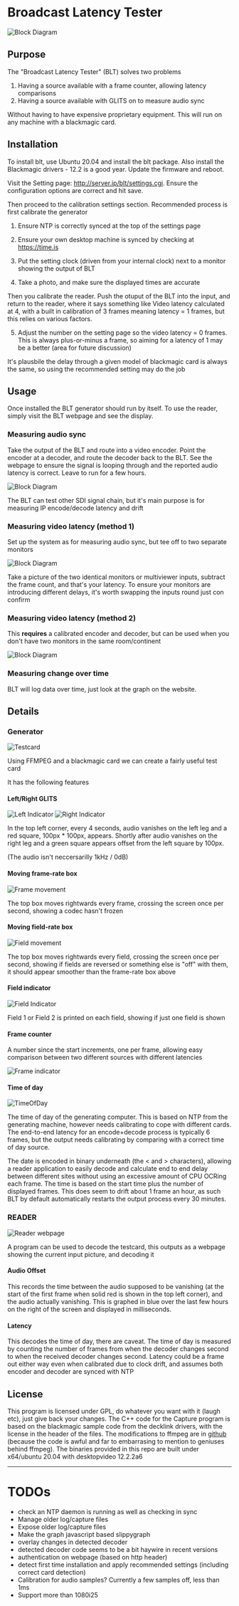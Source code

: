 # Broadcast Latency Tester
![Block Diagram](doc/read.png)

## Purpose

The "Broadcast Latency Tester" (BLT) solves two problems

1. Having a source available with a frame counter, allowing latency comparisons
2. Having a source available with GLITS on to measure audio sync

Without having to have expensive proprietary equipment. This will run on any machine with a blackmagic card.

## Installation

To install blt, use Ubuntu 20.04 and install the blt package. Also install the Blackmagic drivers - 12.2 is a good year. Update the firmware and reboot. 

Visit the Setting page: http://server.ip/blt/settings.cgi. Ensure the configuration options are correct and hit save. 

Then proceed to the calibration settings section. Recommended process is first calibrate the generator

1. Ensure NTP is correctly synced at the top of the settings page

2. Ensure your own desktop machine is synced by checking at https://time.is

3. Put the setting clock (driven from your internal clock) next to a monitor showing the output of BLT

4. Take a photo, and make sure the displayed times are accurate

Then you calibrate the reader. Push the otuput of the BLT into the input, and return to the reader, where it says something like
    Video latency calculated at 4, with a built in calibration of 3 frames meaning latency = 1 frames, but this relies on various factors. 

5. Adjust the number on the setting page so the video latency = 0 frames. This is always plus-or-minus a frame, so aiming for a latency of 1 may be a better (area for future discussion)

It's plausbile the delay through a given model of blackmagic card is always the same, so using the recommended setting may do the job

## Usage
Once installed the BLT generator should run by itself. To use the reader, simply visit the BLT webpage and see the display.


### Measuring audio sync

Take the output of the BLT and route into a video encoder. Point the encoder at a decoder, and route the decoder back to the BLT. See the webpage to ensure the signal is looping through and the reported audio latency is correct. Leave to run for a few hours.

![Block Diagram](doc/bd1.png)

The BLT can test other SDI signal chain, but it's main purpose is for measuring IP encode/decode latency and drift

### Measuring video latency (method 1)

Set up the system as for measuring audio sync, but tee off to two separate monitors

![Block Diagram](doc/bd2.png)

Take a picture of the two identical monitors or multiviewer inputs, subtract the frame count, and that's your latency. To ensure your monitors are introducing different delays, it's worth swapping the inputs round just con confirm

### Measuring video latency (method 2)
This **requires** a calibrated encoder and decoder, but can be used when you don't have two monitors in the same room/continent

![Block Diagram](doc/bd3.png)

### Measuring change over time
BLT will log data over time, just look at the graph on the website.

## Details
### Generator
![Testcard](doc/tc.png)

Using FFMPEG and a blackmagic card we can create a fairly useful test card

It has the following features

#### Left/Right GLITS
![Left Indicator](doc/glits-left.png) ![Right Indicator](doc/glits-right.png)

In the top left corner, every 4 seconds, audio vanishes on the left leg and a red square, 100px * 100px, appears. Shortly after audio vanishes on the right leg and a green square appears offset from the left square by 100px. 

(The audio isn't neccersarilly 1kHz / 0dB)

#### Moving frame-rate box
![Frame movement](doc/framerate.png)

The top box moves rightwards every frame, crossing the screen once per second, showing a codec hasn't frozen

#### Moving field-rate box

![Field movement](doc/fieldrate.png)

The top box moves rightwards every field, crossing the screen once per second, showing if fields are reversed or something else is "off" with them, it should appear smoother than the frame-rate box above

#### Field indicator
![Field Indicator](doc/fieldind.png)

Field 1 or Field 2 is printed on each field, showing if just one field is shown

#### Frame counter
A number since the start increments, one per frame, allowing easy comparison between two different sources with different latencies

![Frame indicator](doc/framecounter.png)

#### Time of day
![TimeOfDay](doc/tod.png)

The time of day of the generating computer. This is based on NTP from the generating machine, however needs calibrating to cope with different cards. The end-to-end latency for an encode+decode process is typically 6 frames, but the output needs calibrating by comparing with a correct time of day source.

The date is encoded in binary underneath (the < and > characters), allowing a reader application to easily decode and calculate end to end delay between different sites without using an excessive amount of CPU OCRing each frame. The time is based on the start time plus the number of displayed frames. This does seem to drift about 1 frame an hour, as such BLT by default automatically restarts the output process every 30 minutes.

### READER
![Reader webpage](doc/read.png)

A program can be used to decode the testcard, this outputs as a webpage showing the current input picture, and decoding it



#### Audio Offset
This records the time between the audio supposed to be vanishing (at the start of the first frame when solid red is shown in the top left corner), and the audio actually vanishing. This is graphed in blue over the last few hours on the right of the screen and displayed in milliseconds. 


#### Latency
This decodes the time of day, there are caveat. The time of day is measured by counting the number of frames from when the decoder changes second to when the received decoder changes second. Latency could be a frame out either way even when calibrated due to clock drift, and assumes both encoder and decoder are synced with NTP



## License

This program is licensed under GPL, do whatever you want with it (laugh etc), just give back your changes. The C++ code for the Capture program is based on the blackmagic sample code from the decklink drivers, with the license in the header of the files. The modifications to ffmpeg are in [github](https://github.com/isostatic/FFmpeg) (because the code is awful and far to embarrasing to mention to geniuses behind ffmpeg). The binaries provided in this repo are built under x64/ubuntu 20.04 with desktopvideo 12.2.2a6


---

# TODOs

* check an NTP daemon is running as well as checking in sync
* Manage older log/capture files
* Expose older log/capture files
* Make the graph javascript based slippygraph
* overlay changes in detected decoder
* detected decoder code seems to be a bit haywire in recent versions
* authentication on webpage (based on http header)
* detect first time installation and apply recommended settings (including correct card detection)
* Calibration for audio samples? Currently a few samples off, less than 1ms
* Support more than 1080i25

